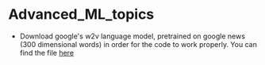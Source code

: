 # Advanced_ML_topics

* Download google's w2v language model, pretrained on google news (300 dimensional words) in order for the code to work properly. You can find the file [here](https://drive.google.com/file/d/0B7XkCwpI5KDYNlNUTTlSS21pQmM/edit)
